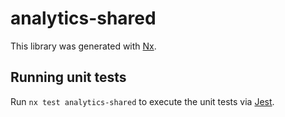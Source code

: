 # analytics-shared

This library was generated with [Nx](https://nx.dev).

## Running unit tests

Run `nx test analytics-shared` to execute the unit tests via [Jest](https://jestjs.io).
